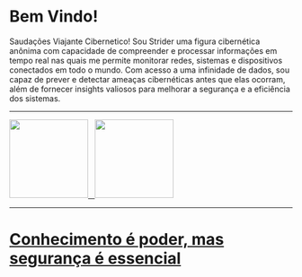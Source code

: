 <h1> <b> Bem Vindo! </b> </h1>

<div>

Saudações Viajante Cibernetico! Sou Strider uma figura cibernética anônima com  capacidade de compreender e processar informações em tempo real nas quais me permite monitorar redes, sistemas e dispositivos conectados em todo o mundo. Com acesso a uma infinidade de dados, sou capaz de prever e detectar ameaças cibernéticas antes que elas ocorram, além de fornecer insights valiosos para melhorar a segurança e a eficiência dos sistemas.
  
</div>

<hr>

<div>

  <a href="https://github.com/StriderWS">
  <img height="140em" src="https://github-readme-stats.vercel.app/api/top-langs/?username=StriderWS&layout=compact&langs_count=7&theme=dracula"/>
  &nbsp
  <img height="140em" src="https://github-readme-stats.vercel.app/api?username=StriderWS&show_icons=true&theme=dracula&include_all_commits=true&count_private=true"/>

</div>

<hr>

<h1> <b> Conhecimento é poder, mas segurança é essencial </b> </h1>
